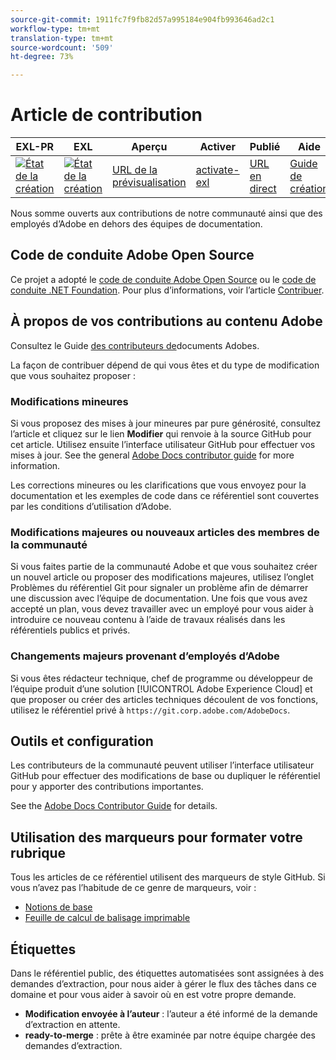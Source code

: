 ```yaml
---
source-git-commit: 1911fc7f9fb82d57a995184e904fb993646ad2c1
workflow-type: tm+mt
translation-type: tm+mt
source-wordcount: '509'
ht-degree: 73%

---
```

# Article de contribution

| EXL-PR | EXL | Aperçu | Activer | Publié | Aide |
|--- |--- |--- |--- |--- |--- |
| [![État de la création](https://docs.ci.corp.adobe.com/view/exl-pr/job/target.en_pr-exl/badge/icon)](https://docs.ci.corp.adobe.com/view/exl-pr/job/target.en_pr-exl/lastBuild/) | [![État de la création](https://docs.ci.corp.adobe.com/view/exl-pr/job/target.en_exl/lastBuild/badge/icon)](https://docs.ci.corp.adobe.com/view/exl-pr/job/target.en_exl/lastBuild/lastBuild) | [URL de la prévisualisation](https://experienceleague.corp.adobe.com/docs/target/using/target-home.html?lang=en) | [activate-exl](https://docs.ci.corp.adobe.com/job/activate-exl/build/) | [URL en direct](https://experienceleague.adobe.com/docs/target/using/target-home.html?lang=en) | [Guide de création](https://experienceleague.adobe.com/docs/authoring-guide-exl/using/home.html?lang=en) |

Nous somme ouverts aux contributions de notre communauté ainsi que des employés d’Adobe en dehors des équipes de documentation.

## Code de conduite Adobe Open Source

Ce projet a adopté le [code de conduite Adobe Open Source](code-of-conduct.md) ou le [code de conduite .NET Foundation](https://dotnetfoundation.org/code-of-conduct). Pour plus d’informations, voir l’article [Contribuer](contributing.md).

## À propos de vos contributions au contenu Adobe

Consultez le Guide [des contributeurs de](https://docs.adobe.com/help/en/contributor/contributor-guide/introduction.html)documents Adobes.

La façon de contribuer dépend de qui vous êtes et du type de modification que vous souhaitez proposer :

### Modifications mineures

Si vous proposez des mises à jour mineures par pure générosité, consultez l’article et cliquez sur le lien **Modifier** qui renvoie à la source GitHub pour cet article. Utilisez ensuite l’interface utilisateur GitHub pour effectuer vos mises à jour. See the general [Adobe Docs contributor guide](https://docs.adobe.com/help/en/contributor/contributor-guide/introduction.html) for more information.

Les corrections mineures ou les clarifications que vous envoyez pour la documentation et les exemples de code dans ce référentiel sont couvertes par les conditions d’utilisation d’Adobe.

### Modifications majeures ou nouveaux articles des membres de la communauté

Si vous faites partie de la communauté Adobe et que vous souhaitez créer un nouvel article ou proposer des modifications majeures, utilisez l’onglet Problèmes du référentiel Git pour signaler un problème afin de démarrer une discussion avec l’équipe de documentation. Une fois que vous avez accepté un plan, vous devez travailler avec un employé pour vous aider à introduire ce nouveau contenu à l’aide de travaux réalisés dans les référentiels publics et privés.

<!--
If you submit a pull request with significant changes to documentation and code examples, you'll see a message in the pull request asking you to submit an online contribution license agreement (CLA). We need you to complete the online form before we can review your pull request.
-->

### Changements majeurs provenant d’employés d’Adobe

Si vous êtes rédacteur technique, chef de programme ou développeur de l’équipe produit d’une solution [!UICONTROL Adobe Experience Cloud] et que proposer ou créer des articles techniques découlent de vos fonctions, utilisez le référentiel privé à `https://git.corp.adobe.com/AdobeDocs`.

<!--Employees from other parts of the Adobe world should use the public repo for minor updates.-->

## Outils et configuration

Les contributeurs de la communauté peuvent utiliser l’interface utilisateur GitHub pour effectuer des modifications de base ou dupliquer le référentiel pour y apporter des contributions importantes.

See the [Adobe Docs Contributor Guide](https://docs.adobe.com/help/en/contributor/contributor-guide/introduction.html) for details.

## Utilisation des marqueurs pour formater votre rubrique

Tous les articles de ce référentiel utilisent des marqueurs de style GitHub. Si vous n’avez pas l’habitude de ce genre de marqueurs, voir :

* [Notions de base](https://help.github.com/articles/getting-started-with-writing-and-formatting-on-github/)
* [Feuille de calcul de balisage imprimable](https://guides.github.com/pdfs/markdown-cheatsheet-online.pdf)

## Étiquettes

Dans le référentiel public, des étiquettes automatisées sont assignées à des demandes d’extraction, pour nous aider à gérer le flux des tâches dans ce domaine et pour vous aider à savoir où en est votre propre demande.

* **Modification envoyée à l’auteur** : l’auteur a été informé de la demande d’extraction en attente.
* **ready-to-merge** : prête à être examinée par notre équipe chargée des demandes d’extraction.
